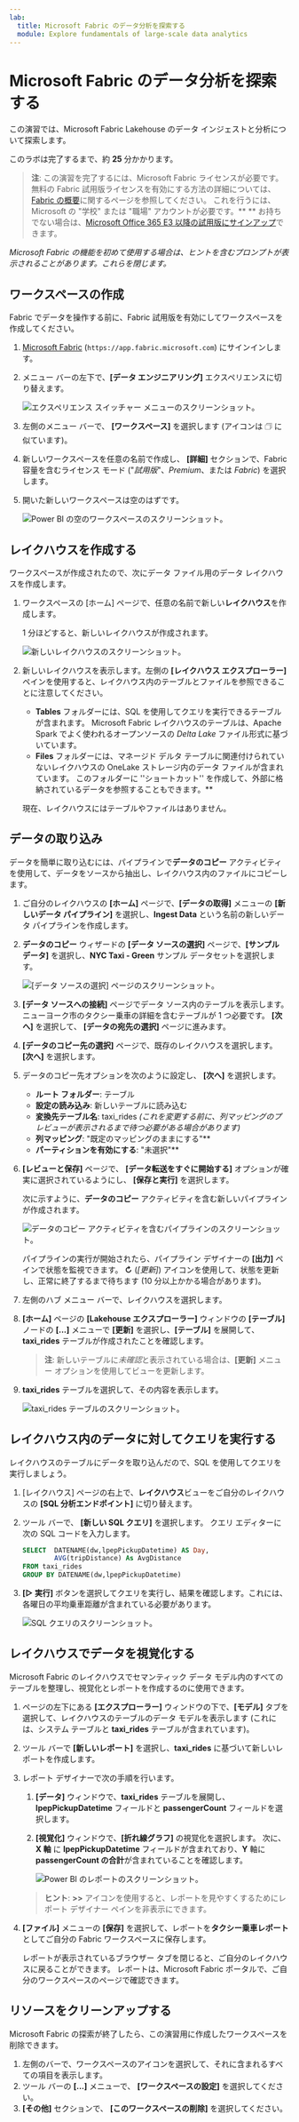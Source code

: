 ```yaml
---
lab:
  title: Microsoft Fabric のデータ分析を探索する
  module: Explore fundamentals of large-scale data analytics
---
```


# Microsoft Fabric のデータ分析を探索する

この演習では、Microsoft Fabric Lakehouse のデータ インジェストと分析について探索します。

このラボは完了するまで、約 **25** 分かかります。

> **注**: この演習を完了するには、Microsoft Fabric ライセンスが必要です。 無料の Fabric 試用版ライセンスを有効にする方法の詳細については、[Fabric の概要](https://learn.microsoft.com/fabric/get-started/fabric-trial)に関するページを参照してください。 これを行うには、Microsoft の "学校" または "職場" アカウントが必要です。** ** お持ちでない場合は、[Microsoft Office 365 E3 以降の試用版にサインアップ](https://www.microsoft.com/microsoft-365/business/compare-more-office-365-for-business-plans)できます。

*Microsoft Fabric の機能を初めて使用する場合は、ヒントを含むプロンプトが表示されることがあります。これらを閉じます。*

## ワークスペースの作成

Fabric でデータを操作する前に、Fabric 試用版を有効にしてワークスペースを作成してください。

1. [Microsoft Fabric](https://app.fabric.microsoft.com) (`https://app.fabric.microsoft.com`) にサインインします。
1. メニュー バーの左下で、**[データ エンジニアリング]** エクスペリエンスに切り替えます。

    ![エクスペリエンス スイッチャー メニューのスクリーンショット。](./images/fabric-switcher.png)

1. 左側のメニュー バーで、 **[ワークスペース]** を選択します (アイコンは &#128455; に似ています)。
1. 新しいワークスペースを任意の名前で作成し、 **[詳細]** セクションで、Fabric 容量を含むライセンス モード ("*試用版*"、*Premium*、または *Fabric*) を選択します。
1. 開いた新しいワークスペースは空のはずです。

    ![Power BI の空のワークスペースのスクリーンショット。](./images/new-workspace.png)

## レイクハウスを作成する

ワークスペースが作成されたので、次にデータ ファイル用のデータ レイクハウスを作成します。

1. ワークスペースの [ホーム] ページで、任意の名前で新しい**レイクハウス**を作成します。

    1 分ほどすると、新しいレイクハウスが作成されます。

    ![新しいレイクハウスのスクリーンショット。](./images/new-lakehouse.png)

1. 新しいレイクハウスを表示します。左側の **[レイクハウス エクスプローラー]** ペインを使用すると、レイクハウス内のテーブルとファイルを参照できることに注意してください。
    - **Tables** フォルダーには、SQL を使用してクエリを実行できるテーブルが含まれます。 Microsoft Fabric レイクハウスのテーブルは、Apache Spark でよく使われるオープンソースの *Delta Lake* ファイル形式に基づいています。
    - **Files** フォルダーには、マネージド デルタ テーブルに関連付けられていないレイクハウスの OneLake ストレージ内のデータ ファイルが含まれています。 このフォルダーに ''ショートカット'' を作成して、外部に格納されているデータを参照することもできます。**

    現在、レイクハウスにはテーブルやファイルはありません。

## データの取り込み

データを簡単に取り込むには、パイプラインで**データのコピー** アクティビティを使用して、データをソースから抽出し、レイクハウス内のファイルにコピーします。

1. ご自分のレイクハウスの **[ホーム]** ページで、**[データの取得]** メニューの **[新しいデータ パイプライン]** を選択し、**Ingest Data** という名前の新しいデータ パイプラインを作成します。
1. **データのコピー** ウィザードの **[データ ソースの選択]** ページで、**[サンプル データ]** を選択し、**NYC Taxi - Green** サンプル データセットを選択します。

    ![[データ ソースの選択] ページのスクリーンショット。](./images/choose-data-source.png)

1. **[データ ソースへの接続]** ページでデータ ソース内のテーブルを表示します。 ニューヨーク市のタクシー乗車の詳細を含むテーブルが 1 つ必要です。 **[次へ]** を選択して、 **[データの宛先の選択]** ページに進みます。
1. **[データのコピー先の選択]** ページで、既存のレイクハウスを選択します。 **[次へ]** を選択します。
1. データのコピー先オプションを次のように設定し、 **[次へ]** を選択します。
    - **ルート フォルダー**: テーブル
    - **設定の読み込み**: 新しいテーブルに読み込む
    - **変換先テーブル名**: taxi_rides *(これを変更する前に、列マッピングのプレビューが表示されるまで待つ必要がある場合があります)*
    - **列マッピング**: "既定のマッピングのままにする"**
    - **パーティションを有効にする**: "未選択"**
1. **[レビューと保存]** ページで、 **[データ転送をすぐに開始する]** オプションが確実に選択されているようにし、 **[保存と実行]** を選択します。

    次に示すように、**データのコピー** アクティビティを含む新しいパイプラインが作成されます。

    ![データのコピー アクティビティを含むパイプラインのスクリーンショット。](./images/copy-data-pipeline.png)

    パイプラインの実行が開始されたら、パイプライン デザイナーの **[出力]** ペインで状態を監視できます。 **&#8635;** (*[更新]*) アイコンを使用して、状態を更新し、正常に終了するまで待ちます (10 分以上かかる場合があります)。

1. 左側のハブ メニュー バーで、レイクハウスを選択します。
1. **[ホーム]** ページの **[Lakehouse エクスプローラー]** ウィンドウの **[テーブル]** ノードの **[...]** メニューで **[更新]** を選択し、**[テーブル]** を展開して、**taxi_rides** テーブルが作成されたことを確認します。

    > **注**: 新しいテーブルに*未確認*と表示されている場合は、**[更新]** メニュー オプションを使用してビューを更新します。

1. **taxi_rides** テーブルを選択して、その内容を表示します。

    ![taxi_rides テーブルのスクリーンショット。](./images/dimProduct.png)

## レイクハウス内のデータに対してクエリを実行する

レイクハウスのテーブルにデータを取り込んだので、SQL を使用してクエリを実行しましょう。

1. [レイクハウス] ページの右上で、**レイクハウス**ビューをご自分のレイクハウスの **[SQL 分析エンドポイント]** に切り替えます。

1. ツール バーで、 **[新しい SQL クエリ]** を選択します。 クエリ エディターに次の SQL コードを入力します。

    ```sql
    SELECT  DATENAME(dw,lpepPickupDatetime) AS Day,
            AVG(tripDistance) As AvgDistance
    FROM taxi_rides
    GROUP BY DATENAME(dw,lpepPickupDatetime)
    ```

1. **[&#9655; 実行]** ボタンを選択してクエリを実行し、結果を確認します。これには、各曜日の平均乗車距離が含まれている必要があります。

    ![SQL クエリのスクリーンショット。](./images/sql-query.png)

## レイクハウスでデータを視覚化する

Microsoft Fabric のレイクハウスでセマンティック データ モデル内のすべてのテーブルを整理し、視覚化とレポートを作成するのに使用できます。

1. ページの左下にある **[エクスプローラー]** ウィンドウの下で、**[モデル]** タブを選択して、レイクハウスのテーブルのデータ モデルを表示します (これには、システム テーブルと **taxi_rides** テーブルが含まれています)。
1. ツール バーで **[新しいレポート]** を選択し、**taxi_rides** に基づいて新しいレポートを作成します。
1. レポート デザイナーで次の手順を行います。
    1. **[データ]** ウィンドウで、**taxi_rides** テーブルを展開し、**lpepPickupDatetime** フィールドと **passengerCount** フィールドを選択します。
    1. **[視覚化]** ウィンドウで、**[折れ線グラフ]** の視覚化を選択します。 次に、**X 軸** に **lpepPickupDatetime** フィールドが含まれており、**Y** 軸に **passengerCount の合計**が含まれていることを確認します。

        ![Power BI のレポートのスクリーンショット。](./images/fabric-report.png)

    > **ヒント**: **>>** アイコンを使用すると、レポートを見やすくするためにレポート デザイナー ペインを非表示にできます。

1. **[ファイル]** メニューの **[保存]** を選択して、レポートを**タクシー乗車レポート**としてご自分の Fabric ワークスペースに保存します。

    レポートが表示されているブラウザー タブを閉じると、ご自分のレイクハウスに戻ることができます。 レポートは、Microsoft Fabric ポータルで、ご自分のワークスペースのページで確認できます。

## リソースをクリーンアップする

Microsoft Fabric の探索が終了したら、この演習用に作成したワークスペースを削除できます。

1. 左側のバーで、ワークスペースのアイコンを選択して、それに含まれるすべての項目を表示します。
2. ツール バーの **[...]** メニューで、 **[ワークスペースの設定]** を選択してください。
3. **[その他]** セクションで、 **[このワークスペースの削除]** を選択してください。
